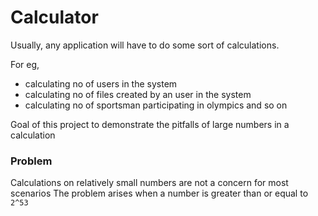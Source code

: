 # Calculator

Usually, any application will have to do some sort of calculations.

For eg,
- calculating no of users in the system
- calculating no of files created by an user in the system
- calculating no of sportsman participating in olympics
and so on

Goal of this project to demonstrate the pitfalls of large numbers in a calculation

### Problem
Calculations on relatively small numbers are not a concern for most scenarios
The problem arises when a number is greater than or equal to `2^53`
